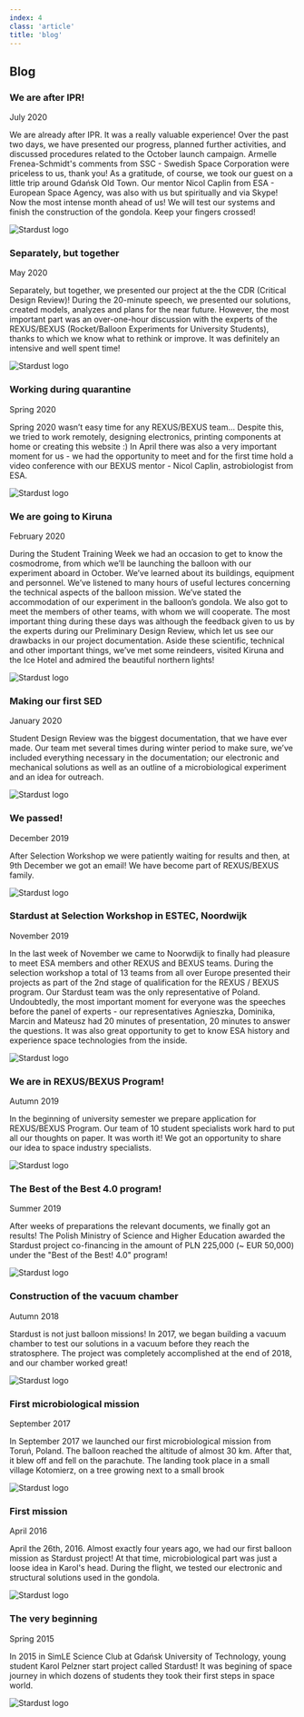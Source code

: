 ```yaml
---
index: 4
class: 'article'
title: 'blog'
---
```


## Blog 

### We are after IPR!

July 2020

We are already after IPR. It was a really valuable experience! Over the past two days, we have presented our progress, planned further activities, and discussed procedures related to the October launch campaign. Armelle Frenea-Schmidt's comments from SSC - Swedish Space Corporation were priceless to us, thank you! As a gratitude, of course, we took our guest on a little trip around Gdańsk Old Town. Our mentor Nicol Caplin from ESA - European Space Agency, was also with us but spiritually and via Skype! Now the most intense month ahead of us! We will test our systems and finish the construction of the gondola. Keep your fingers crossed!

![Stardust logo](./img/13.jpg)

### Separately, but together

May 2020

Separately, but together, we presented our project at the the CDR (Critical Design Review)! During the 20-minute speech, we presented our solutions, created models, analyzes and plans for the near future. However, the most important part was an over-one-hour discussion with the experts of the REXUS/BEXUS (Rocket/Balloon Experiments for University Students), thanks to which we know what to rethink or improve. It was definitely an intensive and well spent time!

![Stardust logo](./img/12.jpg)

### Working during quarantine

Spring 2020

Spring 2020 wasn’t easy time for any REXUS/BEXUS team… Despite this, we tried to work remotely, designing electronics, printing components at home or creating this website :)
In April there was also a very important moment for us - we had the opportunity to meet and for the first time hold a video conference with our BEXUS mentor - Nicol Caplin, astrobiologist from ESA. 

![Stardust logo](./img/11.png)

### We are going to Kiruna

February 2020

During the Student Training Week we had an occasion to get to know the cosmodrome, from which we’ll be launching the balloon with our experiment aboard in October. We’ve learned about its buildings, equipment and personnel. We’ve listened to many hours of useful lectures concerning the technical aspects of the balloon mission. We’ve stated the accommodation of our experiment in the balloon’s gondola. We also got to meet the members of other teams, with whom we will cooperate. The most important thing during these days was although the feedback given to us by the experts during our Preliminary Design Review, which let us see our drawbacks in our project documentation. Aside these scientific, technical and other important things, we’ve met some reindeers, visited Kiruna and the Ice Hotel and admired the beautiful northern lights!

![Stardust logo](./img/10.jpg)

### Making our first SED

January 2020

Student Design Review was the biggest documentation, that we have ever made. Our team met several times during winter period to make sure, we’ve included everything necessary in the documentation; our electronic and mechanical solutions as well as an outline of a microbiological experiment and an idea for outreach.

![Stardust logo](./img/9.jpg)

### We passed!

December 2019

After Selection Workshop we were patiently waiting for results and then, at 9th December we got an email! We have become part of REXUS/BEXUS family.

![Stardust logo](./img/8.jpg)

### Stardust at Selection Workshop in ESTEC, Noordwijk

November 2019

In the last week of November we came to Noorwdijk to finally had pleasure to meet ESA members and other REXUS and BEXUS teams. During the selection workshop a total of 13 teams from all over Europe presented their projects as part of the 2nd stage of qualification for the REXUS / BEXUS program. Our Stardust team was the only representative of Poland. Undoubtedly, the most important moment for everyone was the speeches before the panel of experts - our representatives Agnieszka, Dominika, Marcin and Mateusz had 20 minutes of presentation, 20 minutes to answer the questions. It was also great opportunity to get to know ESA history and experience space technologies from the inside.

![Stardust logo](./img/7.jpg)

### We are in REXUS/BEXUS Program! 

Autumn 2019

In the beginning of university semester we prepare application for REXUS/BEXUS Program. Our team of 10 student specialists work hard to put all our thoughts on paper. It was worth it! 
We got an opportunity to share our idea to space industry specialists. 

![Stardust logo](./img/6.jpg)

### The Best of the Best 4.0 program!

Summer 2019

After weeks of preparations the relevant documents, we finally got an results! The Polish Ministry of Science and Higher Education awarded the Stardust project co-financing in the amount of PLN 225,000 (~ EUR 50,000) under the "Best of the Best! 4.0" program!

![Stardust logo](./img/5.jpg)

### Construction of the vacuum chamber

Autumn 2018

Stardust is not just balloon missions! In 2017, we began building a vacuum chamber to test our solutions in a vacuum before they reach the stratosphere. The project was completely accomplished at the end of 2018, and our chamber worked great! 

![Stardust logo](./img/4.jpg)

### First microbiological mission

September 2017

In September 2017 we launched our first microbiological mission from Toruń, Poland. The balloon reached the altitude of almost 30 km. After that, it blew off and fell on the parachute. The landing took place in a small village Kotomierz, on a tree growing next to a small brook

![Stardust logo](./img/3.jpg)

### First mission

April 2016

April the 26th, 2016. Almost exactly four years ago, we had our first balloon mission as Stardust project! At that time, microbiological part was just a loose idea in Karol's head. During the flight, we tested our electronic and structural solutions used in the gondola.

![Stardust logo](./img/2.jpg)

### The very beginning 

Spring 2015

In 2015 in SimLE Science Club at Gdańsk University of Technology, young student Karol Pelzner start project called Stardust! It was begining of space journey in which dozens of students they took their first steps in space world. 

![Stardust logo](./img/1.jpg)
